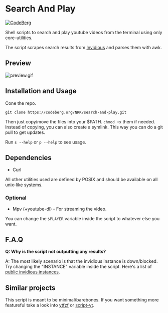 # Search And Play

[![CodeBerg](https://img.shields.io/badge/Hosted_at-Codeberg-%232185D0?style=flat-square&logo=CodeBerg)](https://codeberg.org/NRK/search-and-play)

Shell scripts to search and play youtube videos from the terminal using only
core-utilities.

The script scrapes search results from [Invidious] and parses them with awk.

[Invidious]: https://github.com/iv-org/invidious

## Preview

![preview.gif](preview.gif)

## Installation and Usage

Cone the repo.

```
git clone https://codeberg.org/NRK/search-and-play.git
```

Then just copy/move the files into your $PATH. `chmod +x` them if needed.
Instead of copying, you can also create a symlink. This way you can do a git pull to get updates.

Run `s --help` or `p --help` to see usage.

## Dependencies

* Curl

All other utilities used are defined by POSIX and should be available on all
unix-like systems.

### Optional

* Mpv (+youtube-dl) - For streaming the video.

You can change the `$PLAYER` variable inside the script to whatever else you want.

## F.A.Q

**Q: Why is the script not outputting any results?**

A: The most likely scenario is that the invidious instance is down/blocked. Try
changing the "INSTANCE" variable inside the script. Here's a list of
[public invidious instances].

[public invidious instances]: https://github.com/iv-org/documentation/blob/master/docs/instances.md

## Similar projects

This script is meant to be minimal/barebones. If you want something more
featureful take a look into [ytfzf] or [script-yt].

[ytfzf]: https://github.com/pystardust/ytfzf
[script-yt]: https://github.com/sayan01/scripts/blob/master/yt
